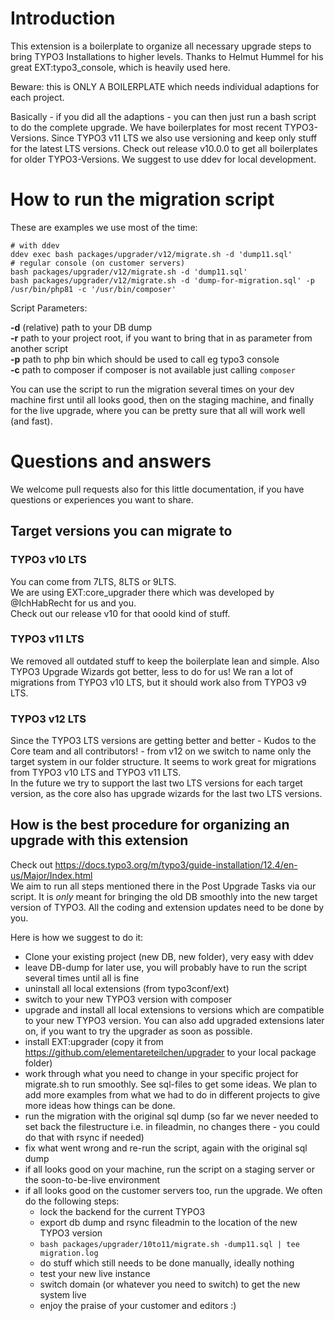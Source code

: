 # Introduction
This extension is a boilerplate to organize all necessary upgrade steps to bring TYPO3 Installations to higher levels. Thanks to Helmut Hummel for his great EXT:typo3_console, which is heavily used here.

Beware: this is ONLY A BOILERPLATE which needs individual adaptions for each project.

Basically - if you did all the adaptions - you can then just run a bash script to do the complete upgrade. We have boilerplates for most recent TYPO3-Versions.
Since TYPO3 v11 LTS we also use versioning and keep only stuff for the latest LTS versions. Check out release v10.0.0 to get all boilerplates for older TYPO3-Versions.
We suggest to use ddev for local development.

# How to run the migration script
These are examples we use most of the time:
```
# with ddev
ddev exec bash packages/upgrader/v12/migrate.sh -d 'dump11.sql'
# regular console (on customer servers)
bash packages/upgrader/v12/migrate.sh -d 'dump11.sql'
bash packages/upgrader/v12/migrate.sh -d 'dump-for-migration.sql' -p /usr/bin/php81 -c '/usr/bin/composer'
```
Script Parameters:

**-d** (relative) path to your DB dump  
**-r** path to your project root, if you want to bring that in as parameter from another script  
**-p** path to php bin which should be used to call eg typo3 console  
**-c** path to composer if composer is not available just calling `composer`  
 
You can use the script to run the migration several times on your dev machine first until all looks good, then on the staging machine, and finally for the live upgrade, where you can be pretty sure that all will work well (and fast).

# Questions and answers
We welcome pull requests also for this little documentation, if you have questions or experiences you want to share.

## Target versions you can migrate to
### TYPO3 v10 LTS
You can come from 7LTS, 8LTS or 9LTS.  
We are using EXT:core_upgrader there which was developed by @IchHabRecht for us and you.  
Check out our release v10 for that ooold kind of stuff.  
### TYPO3 v11 LTS
We removed all outdated stuff to keep the boilerplate lean and simple. Also TYPO3 Upgrade Wizards got better, less to do for us! 
We ran a lot of migrations from TYPO3 v10 LTS, but it should work also from TYPO3 v9 LTS.
### TYPO3 v12 LTS  
Since the TYPO3 LTS versions are getting better and better - Kudos to the Core team and all contributors! - from v12 on we switch to name only the target system in our folder structure. It seems to work great for migrations from TYPO3 v10 LTS and TYPO3 v11 LTS.  
In the future we try to support the last two LTS versions for each target version, as the core also has upgrade wizards for the last two LTS versions.

## How is the best procedure for organizing an upgrade with this extension
Check out https://docs.typo3.org/m/typo3/guide-installation/12.4/en-us/Major/Index.html  
We aim to run all steps mentioned there in the Post Upgrade Tasks via our script. It is *only* meant for bringing the old DB smoothly into the new target version of TYPO3. All the coding and extension updates need to be done by you.

Here is how we suggest to do it:  
* Clone your existing project (new DB, new folder), very easy with ddev
* leave DB-dump for later use, you will probably have to run the script several times until all is fine
* uninstall all local extensions (from typo3conf/ext)
* switch to your new TYPO3 version with composer 
* upgrade and install all local extensions to versions which are compatible to your new TYPO3 version. You can also add upgraded extensions later on, if you want to try the upgrader as soon as possible.
* install EXT:upgrader (copy it from https://github.com/elementareteilchen/upgrader to your local package folder)
* work through what you need to change in your specific project for migrate.sh to run smoothly. See sql-files to get some ideas. We plan to add more examples from what we had to do in different projects to give more ideas how things can be done.
* run the migration with the original sql dump (so far we never needed to set back the filestructure i.e. in fileadmin, no changes there - you could do that with rsync if needed)
* fix what went wrong and re-run the script, again with the original sql dump
* if all looks good on your machine, run the script on a staging server or the soon-to-be-live environment
* if all looks good on the customer servers too, run the upgrade. We often do the following steps:
  * lock the backend for the current TYPO3
  * export db dump and rsync fileadmin to the location of the new TYPO3 version
  * `bash packages/upgrader/10to11/migrate.sh -dump11.sql | tee migration.log`
  * do stuff which still needs to be done manually, ideally nothing
  * test your new live instance
  * switch domain (or whatever you need to switch) to get the new system live
  * enjoy the praise of your customer and editors :)
